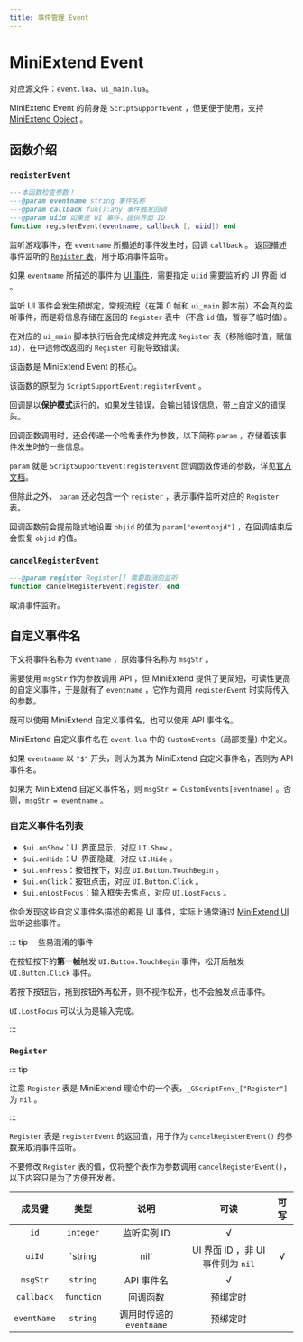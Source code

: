 ```yaml
---
title: 事件管理 Event
---
```




# MiniExtend Event

对应源文件：`event.lua`、`ui_main.lua`。

MiniExtend Event 的前身是 `ScriptSupportEvent` ，但更便于使用，支持 [MiniExtend Object](/api/object.html) 。

## 函数介绍

### `registerEvent`

```lua
---本函数检查参数！
---@param eventname string 事件名称
---@param callback fun():any 事件触发回调
---@param uiid 如果是 UI 事件，提供界面 ID
function registerEvent(eventname, callback [, uiid]) end
```

监听游戏事件，在 `eventname` 所描述的事件发生时，回调 `callback` 。
返回描述事件监听的 [`Register` 表](#register)，用于取消事件监听。

如果 `eventname` 所描述的事件为 [UI 事件](./document.html#UI-事件)，需要指定 `uiid` 需要监听的 UI 界面 id 。

监听 UI 事件会发生预绑定，常规流程（在第 0 帧和 `ui_main` 脚本前）不会真的监听事件，而是将信息存储在返回的 `Register` 表中（不含 `id` 值，暂存了临时值）。

在对应的 `ui_main` 脚本执行后会完成绑定并完成 `Register` 表（移除临时值，赋值 `id`），在中途修改返回的 `Register` 可能导致错误。

该函数是 MiniExtend Event 的核心。

该函数的原型为 `ScriptSupportEvent:registerEvent` 。

回调是以**保护模式**运行的，如果发生错误，会输出错误信息，带上自定义的错误头。

回调函数调用时，还会传递一个哈希表作为参数，以下简称 `param` ，存储着该事件发生时的一些信息。

`param` 就是 `ScriptSupportEvent:registerEvent` 回调函数传递的参数，详见[官方文档](https://developers.mini1.cn/wiki/event.html)。

但除此之外， `param` 还必包含一个 `register` ，表示事件监听对应的 `Register` 表。

回调函数前会提前隐式地设置 `objid` 的值为 `param["eventobjd"]` ，在回调结束后会恢复 `objid` 的值。

### `cancelRegisterEvent`

```lua
---@param register Register[] 需要取消的监听
function cancelRegisterEvent(register) end
```

取消事件监听。

## 自定义事件名

下文将事件名称为 `eventname` ，原始事件名称为 `msgStr` 。

需要使用 `msgStr` 作为参数调用 API ，但 MiniExtend 提供了更简短，可读性更高的自定义事件，于是就有了 `eventname` ，它作为调用 `registerEvent` 时实际传入的参数。

既可以使用 MiniExtend 自定义事件名，也可以使用 API 事件名。 

MiniExtend 自定义事件名在 `event.lua` 中的 `CustomEvents`（局部变量) 中定义。

如果 `eventname` 以 `"$"` 开头，则认为其为 MiniExtend 自定义事件名，否则为 API 事件名。

如果为 MiniExtend 自定义事件名，则 `msgStr = CustomEvents[eventname]` 。否则，`msgStr = eventname` 。

### 自定义事件名列表

- `$ui.onShow`：UI 界面显示，对应 `UI.Show` 。
- `$ui.onHide`：UI 界面隐藏，对应 `UI.Hide` 。
- `$ui.onPress`：按钮按下，对应 `UI.Button.TouchBegin` 。
- `$ui.onClick`：按钮点击，对应 `UI.Button.Click` 。
- `$ui.onLostFocus`：输入框失去焦点，对应 `UI.LostFocus` 。

你会发现这些自定义事件名描述的都是 UI 事件，实际上通常通过 [MiniExtend UI](/api/ui.html) 监听这些事件。

::: tip 一些易混淆的事件

在按钮按下的**第一帧**触发 `UI.Button.TouchBegin` 事件，松开后触发 `UI.Button.Click` 事件。

若按下按钮后，拖到按钮外再松开，则不视作松开，也不会触发点击事件。

`UI.LostFocus` 可以认为是输入完成。

:::

### `Register`<Badge text="虚拟" type="warning"/>

::: tip

注意 `Register` 表是 MiniExtend 理论中的一个表，`_GScriptFenv_["Register"]` 为 `nil` 。

:::

`Register` 表是 `registerEvent` 的返回值，用于作为 `cancelRegisterEvent()` 的参数来取消事件监听。

不要修改 `Register` 表的值，仅将整个表作为参数调用 `cancelRegisterEvent()`，以下内容只是为了方便开发者。

| 成员键 | 类型 | 说明 | 可读 | 可写 |
| :--: | :--: | :---: | :---: | :---: |
| `id` | `integer` | 监听实例 ID | √ | |
| `uiId` | `string  |  nil` | UI 界面 ID ，非 UI 事件则为 `nil` | √ | |
| `msgStr` | `string` | API 事件名 | √ | |
| `callback` | `function` | 回调函数 | 预绑定时 | |
| `eventName` | `string` | 调用时传递的 `eventname` | 预绑定时 | |